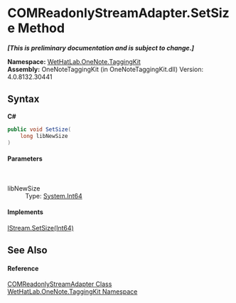 # COMReadonlyStreamAdapter.SetSize Method 
 _**\[This is preliminary documentation and is subject to change.\]**_

**Namespace:**&nbsp;<a href="4e00c8ac-fc03-0e6d-d2fd-b2c7565a9aa0">WetHatLab.OneNote.TaggingKit</a><br />**Assembly:**&nbsp;OneNoteTaggingKit (in OneNoteTaggingKit.dll) Version: 4.0.8132.30441

## Syntax

**C#**<br />
``` C#
public void SetSize(
	long libNewSize
)
```


#### Parameters
&nbsp;<dl><dt>libNewSize</dt><dd>Type: <a href="http://msdn2.microsoft.com/en-us/library/6yy583ek" target="_blank">System.Int64</a><br /></dd></dl>

#### Implements
<a href="http://msdn2.microsoft.com/en-us/library/bx67h19h" target="_blank">IStream.SetSize(Int64)</a><br />

## See Also


#### Reference
<a href="82b4dea5-ee9c-563c-3ec1-64d6582ed262">COMReadonlyStreamAdapter Class</a><br /><a href="4e00c8ac-fc03-0e6d-d2fd-b2c7565a9aa0">WetHatLab.OneNote.TaggingKit Namespace</a><br />